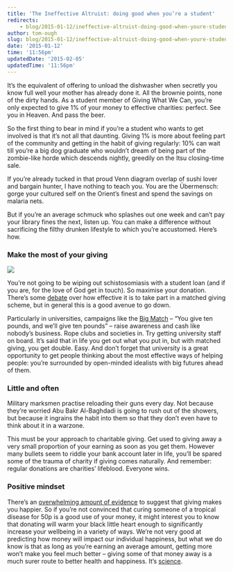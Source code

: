 ```yaml
---
title: 'The Ineffective Altruist: doing good when you’re a student'
redirects:
    - blog/2015-01-12/ineffective-altruist-doing-good-when-youre-student
author: tom-ough
slug: blog/2015-01-12/ineffective-altruist-doing-good-when-youre-student
date: '2015-01-12'
time: '11:56pm'
updatedDate: '2015-02-05'
updatedTime: '11:56pm'
---
```

It’s the equivalent of offering to unload the dishwasher when secretly you know full well your mother has already done it. All the brownie points, none of the dirty hands. As a student member of Giving What We Can, you’re only expected to give 1% of your money to effective charities: perfect. See you in Heaven. And pass the beer.

So the first thing to bear in mind if you’re a student who wants to get involved is that it’s not all that daunting. Giving 1% is more about feeling part of the community and getting in the habit of giving regularly: 10% can wait till you’re a big dog graduate who wouldn’t dream of being part of the zombie-like horde which descends nightly, greedily on the Itsu closing-time sale.

If you’re already tucked in that proud Venn diagram overlap of sushi lover and bargain hunter, I have nothing to teach you. You are the Übermensch: gorge your cultured self on the Orient’s finest and spend the savings on malaria nets.

But if you’re an average schmuck who splashes out one week and can’t pay your library fines the next, listen up. You can make a difference without sacrificing the filthy drunken lifestyle to which you’re accustomed. Here’s how.

### Make the most of your giving

![](/images/uploads/oxford.jpg)

You’re not going to be wiping out schistosomiasis with a student loan (and if you are, for the love of God get in touch). So maximise your donation. There’s some [debate](http://blog.givewell.org/2011/12/15/why-you-shouldnt-let-donation-matching-affect-your-giving/) over how effective it is to take part in a matched giving scheme, but in general this is a good avenue to go down.

Particularly in universities, campaigns like the [Big Match](https://www.youtube.com/watch?v=5NU_9IbJK7k) – “You give ten pounds, and we’ll give ten pounds” – raise awareness and cash like nobody’s business. Rope clubs and societies in. Try getting university staff on board. It’s said that in life you get out what you put in, but with matched giving, you get double. Easy. And don’t forget that university is a great opportunity to get people thinking about the most effective ways of helping people: you’re surrounded by open-minded idealists with big futures ahead of them.

### Little and often

Military marksmen practise reloading their guns every day. Not because they’re worried Abu Bakr Al-Baghdadi is going to rush out of the showers, but because it ingrains the habit into them so that they don’t even have to think about it in a warzone.

This must be your approach to charitable giving. Get used to giving away a very small proportion of your earning as soon as you get them. However many bullets seem to riddle your bank account later in life, you’ll be spared some of the trauma of charity if giving comes naturally. And remember: regular donations are charities’ lifeblood. Everyone wins.

### Positive mindset

There’s an [overwhelming amount of evidence](https://prezi.com/_azcgt_nucbe/giving-and-happiness-final/) to suggest that giving makes you happier. So if you’re not convinced that curing someone of a tropical disease for 50p is a good use of your money, it might interest you to know that donating will warm your black little heart enough to significantly increase your wellbeing in a variety of ways. We’re not very good at predicting how money will impact our individual happiness, but what we do know is that as long as you’re earning an average amount, getting more won’t make you feel much better – giving some of that money away is a much surer route to better health and happiness. It’s [science](http://stephengpost.com/wp-content/uploads/2012/05/Altruism-Happiness-and-Health-IJBM-2005-pdf.pdf).